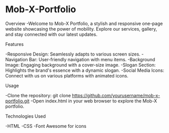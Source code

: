 # Mob-X-Portfolio
Overview 
-Welcome to Mob-X Portfolio, a stylish and responsive one-page website showcasing the power of mobility. Explore our services, gallery, and stay connected with our latest updates.

Features

-Responsive Design: Seamlessly adapts to various screen sizes.
-Navigation Bar: User-friendly navigation with menu items.
-Background Image: Engaging background with a cover-size image.
-Slogan Section: Highlights the brand's essence with a dynamic slogan.
-Social Media Icons: Connect with us on various platforms with animated icons.

Usage

-Clone the repository: git clone https://github.com/yourusername/mob-x-portfolio.git
-Open index.html in your web browser to explore the Mob-X portfolio.

Technologies Used

-HTML
-CSS
-Font Awesome for icons

